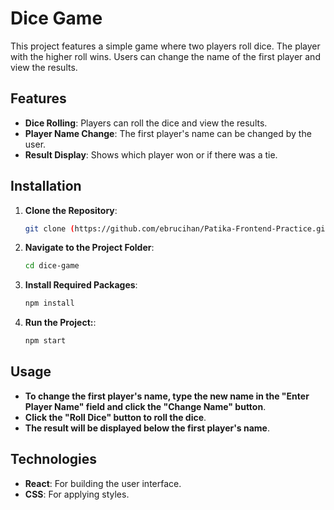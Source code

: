 # Dice Game

This project features a simple game where two players roll dice. The player with the higher roll wins. Users can change the name of the first player and view the results.

## Features

- **Dice Rolling**: Players can roll the dice and view the results.
- **Player Name Change**: The first player's name can be changed by the user.
- **Result Display**: Shows which player won or if there was a tie.

## Installation

1. **Clone the Repository**:
   ```bash
   git clone (https://github.com/ebrucihan/Patika-Frontend-Practice.git)
2. **Navigate to the Project Folder**:
   ```bash
   cd dice-game
   
3. **Install Required Packages**:
    ```bash
    npm install
    
4. **Run the Project:**:
    ```bash
    npm start

## Usage
- **To change the first player's name, type the new name in the "Enter Player Name" field and click the "Change Name" button**.
- **Click the "Roll Dice" button to roll the dice**.
- **The result will be displayed below the first player's name**.
   
## Technologies
- **React**: For building the user interface.
- **CSS**: For applying styles.
    

   
